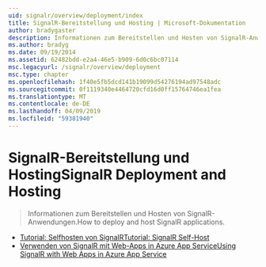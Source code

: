 ```yaml
---
uid: signalr/overview/deployment/index
title: SignalR-Bereitstellung und Hosting | Microsoft-Dokumentation
author: bradygaster
description: Informationen zum Bereitstellen und Hosten von SignalR-Anwendungen.
ms.author: bradyg
ms.date: 09/19/2014
ms.assetid: 62482bdd-e2a4-46e5-b909-6d0c6bc07114
msc.legacyurl: /signalr/overview/deployment
msc.type: chapter
ms.openlocfilehash: 1f40e5fb5dcd141b19099d54276194ad97548adc
ms.sourcegitcommit: 0f1119340e4464720cfd16d0ff15764746ea1fea
ms.translationtype: MT
ms.contentlocale: de-DE
ms.lasthandoff: 04/09/2019
ms.locfileid: "59381940"
---
```

# <a name="signalr-deployment-and-hosting"></a><span data-ttu-id="fdff0-103">SignalR-Bereitstellung und Hosting</span><span class="sxs-lookup"><span data-stu-id="fdff0-103">SignalR Deployment and Hosting</span></span>

> <span data-ttu-id="fdff0-104">Informationen zum Bereitstellen und Hosten von SignalR-Anwendungen.</span><span class="sxs-lookup"><span data-stu-id="fdff0-104">How to deploy and host SignalR applications.</span></span>


- [<span data-ttu-id="fdff0-105">Tutorial: Selfhosten von SignalR</span><span class="sxs-lookup"><span data-stu-id="fdff0-105">Tutorial: SignalR Self-Host</span></span>](tutorial-signalr-self-host.md)
- [<span data-ttu-id="fdff0-106">Verwenden von SignalR mit Web-Apps in Azure App Service</span><span class="sxs-lookup"><span data-stu-id="fdff0-106">Using SignalR with Web Apps in Azure App Service</span></span>](using-signalr-with-azure-web-sites.md)
